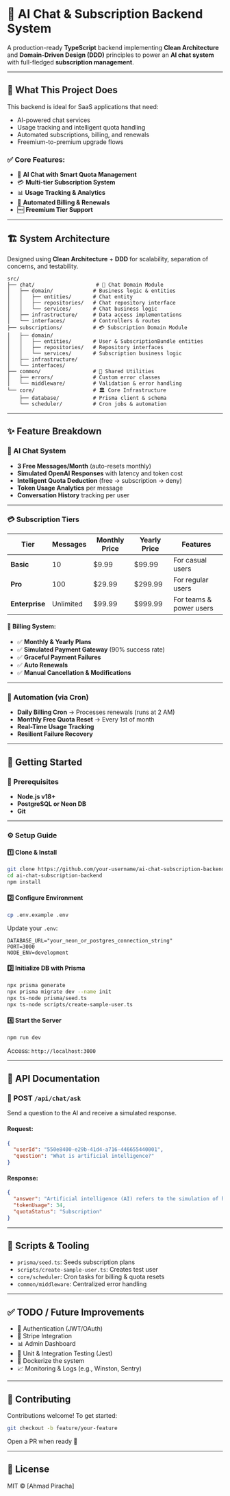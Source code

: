 # 🤖 AI Chat & Subscription Backend System

A production-ready **TypeScript** backend implementing **Clean Architecture** and **Domain-Driven Design (DDD)** principles to power an **AI chat system** with full-fledged **subscription management**.

---

## 🎯 What This Project Does

This backend is ideal for SaaS applications that need:

* AI-powered chat services
* Usage tracking and intelligent quota handling
* Automated subscriptions, billing, and renewals
* Freemium-to-premium upgrade flows

### ✅ Core Features:

* 💬 **AI Chat with Smart Quota Management**
* 💳 **Multi-tier Subscription System**
* 📊 **Usage Tracking & Analytics**
* 🔄 **Automated Billing & Renewals**
* 🆓 **Freemium Tier Support**

---

## 🏗️ System Architecture

Designed using **Clean Architecture** + **DDD** for scalability, separation of concerns, and testability.

```
src/
├── chat/                    # 💬 Chat Domain Module
│   ├── domain/             # Business logic & entities
│   │   ├── entities/       # Chat entity
│   │   ├── repositories/   # Chat repository interface
│   │   └── services/       # Chat business logic
│   ├── infrastructure/     # Data access implementations
│   └── interfaces/         # Controllers & routes
├── subscriptions/          # 💳 Subscription Domain Module
│   ├── domain/
│   │   ├── entities/       # User & SubscriptionBundle entities
│   │   ├── repositories/   # Repository interfaces
│   │   └── services/       # Subscription business logic
│   ├── infrastructure/
│   └── interfaces/
├── common/                 # 🔧 Shared Utilities
│   ├── errors/             # Custom error classes
│   └── middleware/         # Validation & error handling
└── core/                   # 🏛️ Core Infrastructure
    ├── database/           # Prisma client & schema
    └── scheduler/          # Cron jobs & automation
```

---

## ✨ Feature Breakdown

### 🤖 AI Chat System

* **3 Free Messages/Month** (auto-resets monthly)
* **Simulated OpenAI Responses** with latency and token cost
* **Intelligent Quota Deduction** (free → subscription → deny)
* **Token Usage Analytics** per message
* **Conversation History** tracking per user

---

### 💳 Subscription Tiers

| Tier           | Messages  | Monthly Price | Yearly Price | Features                |
| -------------- | --------- | ------------- | ------------ | ----------------------- |
| **Basic**      | 10        | \$9.99        | \$99.99      | For casual users        |
| **Pro**        | 100       | \$29.99       | \$299.99     | For regular users       |
| **Enterprise** | Unlimited | \$99.99       | \$999.99     | For teams & power users |

#### 🧾 Billing System:

* ✅ **Monthly & Yearly Plans**
* ✅ **Simulated Payment Gateway** (90% success rate)
* ✅ **Graceful Payment Failures**
* ✅ **Auto Renewals**
* ✅ **Manual Cancellation & Modifications**

---

### 🔄 Automation (via Cron)

* **Daily Billing Cron** → Processes renewals (runs at 2 AM)
* **Monthly Free Quota Reset** → Every 1st of month
* **Real-Time Usage Tracking**
* **Resilient Failure Recovery**

---

## 🚀 Getting Started

### 🧰 Prerequisites

* **Node.js v18+**
* **PostgreSQL or Neon DB**
* **Git**

---

### ⚙️ Setup Guide

#### 1️⃣ Clone & Install

```bash
git clone https://github.com/your-username/ai-chat-subscription-backend
cd ai-chat-subscription-backend
npm install
```

#### 2️⃣ Configure Environment

```bash
cp .env.example .env
```

Update your `.env`:

```env
DATABASE_URL="your_neon_or_postgres_connection_string"
PORT=3000
NODE_ENV=development
```

#### 3️⃣ Initialize DB with Prisma

```bash
npx prisma generate
npx prisma migrate dev --name init
npx ts-node prisma/seed.ts
npx ts-node scripts/create-sample-user.ts
```

#### 4️⃣ Start the Server

```bash
npm run dev
```

Access: `http://localhost:3000`

---

## 🧪 API Documentation

### 🔹 POST `/api/chat/ask`

Send a question to the AI and receive a simulated response.

#### Request:

```json
{
  "userId": "550e8400-e29b-41d4-a716-446655440001",
  "question": "What is artificial intelligence?"
}
```

#### Response:

```json
{
  "answer": "Artificial intelligence (AI) refers to the simulation of human intelligence in machines...",
  "tokenUsage": 34,
  "quotaStatus": "Subscription"
}
```

---

## 📁 Scripts & Tooling

* `prisma/seed.ts`: Seeds subscription plans
* `scripts/create-sample-user.ts`: Creates test user
* `core/scheduler`: Cron tasks for billing & quota resets
* `common/middleware`: Centralized error handling

---

## ✅ TODO / Future Improvements

* 🔐 Authentication (JWT/OAuth)
* 🧾 Stripe Integration
* 📊 Admin Dashboard
* 🧪 Unit & Integration Testing (Jest)
* 🐳 Dockerize the system
* 📈 Monitoring & Logs (e.g., Winston, Sentry)

---

## 🤝 Contributing

Contributions welcome! To get started:

```bash
git checkout -b feature/your-feature
```

Open a PR when ready 🚀

---

## 📄 License

MIT © \[Ahmad Piracha]
